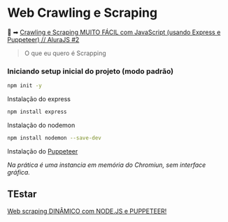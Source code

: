 # Web Crawling e Scraping

🔗 ➡ [Crawling e Scraping MUITO FÁCIL com JavaScript (usando Express e Puppeteer) // AluraJS #2](https://www.youtube.com/watch?v=SkvTMxP5WUQ)


> O que eu quero é Scrapping


### Iniciando setup inicial do projeto (modo padrão)

```bash
npm init -y
```

Instalação do express

```bash
npm install express
```

Instalação do nodemon

```bash
npm install nodemon --save-dev

```

Instalação do [Puppeteer](https://github.com/puppeteer/puppeteer)

*Na prática é uma instancia em memória do Chromiun, sem interface gráfica.*



## TEstar

[Web scraping DINÂMICO com NODE.JS e PUPPETEER!](https://www.youtube.com/watch?v=SkvTMxP5WUQ)